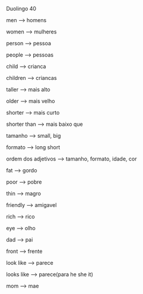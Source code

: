 <p>Duolingo 40</p>
<p>men --> homens</p>
<p>women --> mulheres</p>
<p>person --> pessoa</p>
<p>people --> pessoas</p>
<p>child --> crianca</p>
<p>children --> criancas</p>
<p>taller --> mais alto</p>
<p>older --> mais velho</p>
<p>shorter --> mais curto</p>
<p>shorter than --> mais baixo que</p>
<p> tamanho --> small, big</p>
<p>formato --> long short</p>

<p>ordem dos adjetivos --> tamanho, formato, idade, cor</p>

<p>fat --> gordo</p>
<p>poor --> pobre</p>
<p>thin --> magro</p>
<p>friendly --> amigavel</p>
<p>rich --> rico</p>
<p>eye --> olho</p>
<p>dad --> pai</p>
<p>front --> frente</p>
<p>look like --> parece</p>
<p>looks like --> parece(para he she it)</p>
<p>mom --> mae</p>

